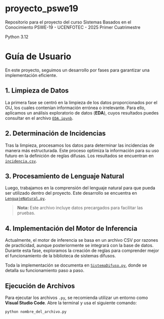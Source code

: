 # proyecto_pswe19
Repositorio para el proyecto del curso Sistemas Basados en el Conocimiento PSWE-19 - UCENFOTEC - 2025 Primer Cuatrimestre




Python 3.12 


# Guía de Usuario  

En este proyecto, seguimos un desarrollo por fases para garantizar una implementación eficiente.  

## 1. Limpieza de Datos  
La primera fase se centró en la limpieza de los datos proporcionados por el OIJ, los cuales contenían información errónea o irrelevante. Para ello, aplicamos un análisis exploratorio de datos (**EDA**), cuyos resultados puedes consultar en el archivo [`EDA.ipynb`](EDA.ipynb).  

## 2. Determinación de Incidencias  
Tras la limpieza, procesamos los datos para determinar las incidencias de manera más estructurada. Este proceso optimiza la información para su uso futuro en la definición de reglas difusas. Los resultados se encuentran en [`incidencia.csv`](incidencia.csv).  

## 3. Procesamiento de Lenguaje Natural  
Luego, trabajamos en la comprensión del lenguaje natural para que pueda ser utilizado dentro del proyecto. Este desarrollo se encuentra en [`LenguajeNatural.py`](LenguajeNatural.py).  

> **Nota:** Este archivo incluye datos precargados para facilitar las pruebas.  

## 4. Implementación del Motor de Inferencia  
Actualmente, el motor de inferencia se basa en un archivo CSV por razones de practicidad, aunque posteriormente se integrará con la base de datos. Durante esta fase, exploramos la creación de reglas para comprender mejor el funcionamiento de la biblioteca de sistemas difusos.  

Toda la implementación se documenta en [`SistemaDifuso.py`](SistemaDifuso.py), donde se detalla su funcionamiento paso a paso.  

## Ejecución de Archivos  
Para ejecutar los archivos `.py`, se recomienda utilizar un entorno como **Visual Studio Code**. Abre la terminal y usa el siguiente comando:  

```bash
python nombre_del_archivo.py
